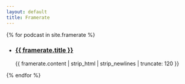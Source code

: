 ```yaml
---
layout: default
title: Framerate
---
```


<div id="articles">
{% for podcast in site.framerate %}
  <ul class="posts noList">
   <li>
   <h3><a href="{{ framerate.url }}">{{ framerate.title }}</a></h3>
   {{ framerate.content | strip_html | strip_newlines | truncate: 120 }}
     </li>
  </ul>
{% endfor %}

</div>



